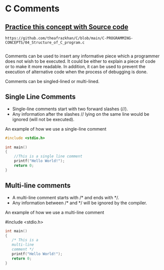 # C Comments

## [Practice this concept with Source code ](https://github.com/theafrazkhan/C/blob/main/C-PROGRAMMING-CONCEPTS/04_Structure_of_C_program.c)

```
https://github.com/theafrazkhan/C/blob/main/C-PROGRAMMING-CONCEPTS/04_Structure_of_C_program.c
 
```
Comments can be used to insert any informative piece which a programmer does not wish to be executed. It could be either to explain a piece of code or to make it more readable. In addition, it can be used to prevent the execution of alternative code when the process of debugging is done.

Comments can be singled-lined or multi-lined.

 

## Single Line Comments
- Single-line comments start with two forward slashes (//).
- Any information after the slashes // lying on the same line would be ignored (will not be executed).
 

An example of how we use a single-line comment
``` c
#include <stdio.h>
 
int main()
{
    //This is a single line comment
    printf("Hello World!");
    return 0;
}
```
 

## Multi-line comments

- A multi-line comment starts with /* and ends with */.
- Any information between /* and */ will be ignored by the compiler.
 

An example of how we use a multi-line comment

#include <stdio.h>
 
 ``` c
int main()
{
    /* This is a
    multi-line
    comment */
    printf("Hello World!");
    return 0;
}
```
